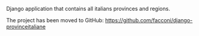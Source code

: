 Django application that contains all italians provinces and regions.

The project has been moved to GitHub: https://github.com/facconi/django-provinceitaliane